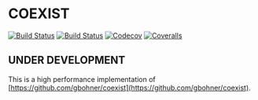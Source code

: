 # COEXIST

[![Build Status](https://travis-ci.com/vollmersj/coexist.jl.svg?branch=master)](https://travis-ci.com/vollmersj/coexist.jl)
[![Build Status](https://ci.appveyor.com/api/projects/status/github/vollmersj/coexist.jl?svg=true)](https://ci.appveyor.com/project/vollmersj/coexist-jl)
[![Codecov](https://codecov.io/gh/vollmersj/coexist.jl/branch/master/graph/badge.svg)](https://codecov.io/gh/vollmersj/coexist.jl)
[![Coveralls](https://coveralls.io/repos/github/vollmersj/coexist.jl/badge.svg?branch=master)](https://coveralls.io/github/vollmersj/coexist.jl?branch=master)

## UNDER DEVELOPMENT

This is a high performance implementation of [https://github.com/gbohner/coexist](https://github.com/gbohner/coexist).
